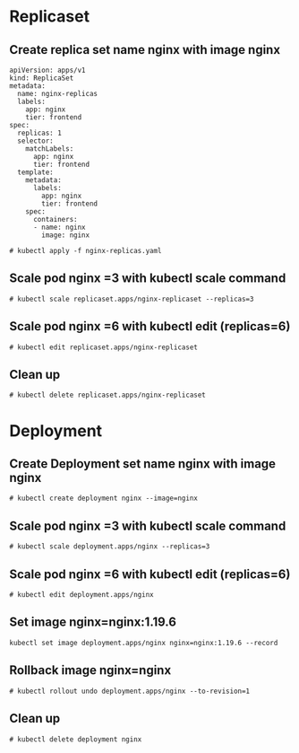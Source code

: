 # Replicaset
## Create replica set name nginx with image nginx 

```
apiVersion: apps/v1
kind: ReplicaSet
metadata:
  name: nginx-replicas
  labels:
    app: nginx
    tier: frontend
spec:
  replicas: 1
  selector:
    matchLabels:
      app: nginx
      tier: frontend
  template:
    metadata:
      labels:
        app: nginx
        tier: frontend
    spec:
      containers:
      - name: nginx
        image: nginx

# kubectl apply -f nginx-replicas.yaml

```
## Scale pod nginx =3 with kubectl scale command
```
# kubectl scale replicaset.apps/nginx-replicaset --replicas=3
```
## Scale pod nginx =6 with kubectl edit (replicas=6)
```
# kubectl edit replicaset.apps/nginx-replicaset
```
## Clean up
```
# kubectl delete replicaset.apps/nginx-replicaset
```
# Deployment
## Create Deployment set name nginx with image nginx
```
# kubectl create deployment nginx --image=nginx 

```
## Scale pod nginx =3 with kubectl scale command
```
# kubectl scale deployment.apps/nginx --replicas=3
```
## Scale pod nginx =6 with kubectl edit (replicas=6)
```
# kubectl edit deployment.apps/nginx
```
## Set image nginx=nginx:1.19.6 
```
kubectl set image deployment.apps/nginx nginx=nginx:1.19.6 --record
```
## Rollback image nginx=nginx
```
# kubectl rollout undo deployment.apps/nginx --to-revision=1
```
## Clean up
```
# kubectl delete deployment nginx
```